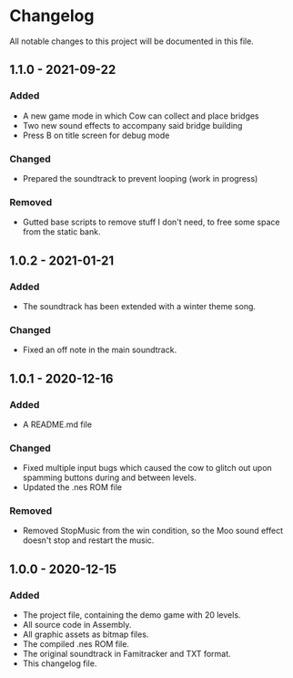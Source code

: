 # Changelog

All notable changes to this project will be documented in this file.

## 1.1.0 - 2021-09-22

### Added
- A new game mode in which Cow can collect and place bridges
- Two new sound effects to accompany said bridge building
- Press B on title screen for debug mode

### Changed
- Prepared the soundtrack to prevent looping (work in progress)

### Removed
- Gutted base scripts to remove stuff I don't need, to free some
  space from the static bank.


## 1.0.2 - 2021-01-21

### Added
- The soundtrack has been extended with a winter theme song.

### Changed
- Fixed an off note in the main soundtrack.

## 1.0.1 - 2020-12-16

### Added
- A README.md file

### Changed
- Fixed multiple input bugs which caused the cow to glitch out upon
  spamming buttons during and between levels.
- Updated the .nes ROM file

### Removed
-  Removed StopMusic from the win condition, so the Moo sound effect
   doesn't stop and restart the music.

## 1.0.0 - 2020-12-15

### Added
- The project file, containing the demo game with 20 levels.
- All source code in Assembly.
- All graphic assets as bitmap files.
- The compiled .nes ROM file.
- The original soundtrack in Famitracker and TXT format.
- This changelog file.